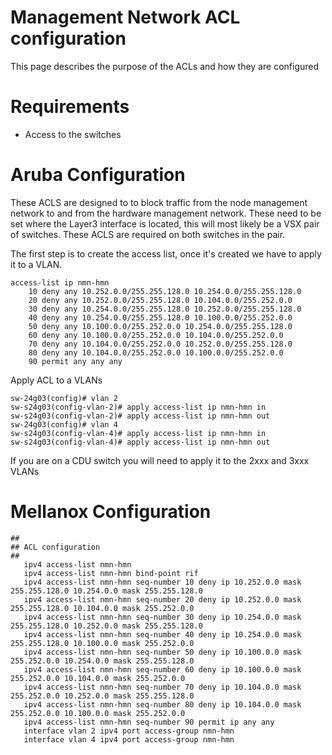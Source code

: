 # Management Network ACL configuration

This page describes the purpose of the ACLs and how they are configured

# Requirements
- Access to the switches 

# Aruba Configuration

These ACLS are designed to to block traffic from the node management network to and from the hardware management network.
These need to be set where the Layer3 interface is located, this will most likely be a VSX pair of switches. These ACLS are required on both switches in the pair.

The first step is to create the access list, once it's created we have to apply it to a VLAN.
```
access-list ip nmn-hmn
    10 deny any 10.252.0.0/255.255.128.0 10.254.0.0/255.255.128.0 
    20 deny any 10.252.0.0/255.255.128.0 10.104.0.0/255.252.0.0
    30 deny any 10.254.0.0/255.255.128.0 10.252.0.0/255.255.128.0 
    40 deny any 10.254.0.0/255.255.128.0 10.100.0.0/255.252.0.0
    50 deny any 10.100.0.0/255.252.0.0 10.254.0.0/255.255.128.0 
    60 deny any 10.100.0.0/255.252.0.0 10.104.0.0/255.252.0.0
    70 deny any 10.104.0.0/255.252.0.0 10.252.0.0/255.255.128.0 
    80 deny any 10.104.0.0/255.252.0.0 10.100.0.0/255.252.0.0
    90 permit any any any
```

Apply ACL to a VLANs
```
sw-24g03(config)# vlan 2
sw-s24g03(config-vlan-2)# apply access-list ip nmn-hmn in
sw-s24g03(config-vlan-2)# apply access-list ip nmn-hmn out
sw-24g03(config)# vlan 4
sw-s24g03(config-vlan-4)# apply access-list ip nmn-hmn in
sw-s24g03(config-vlan-4)# apply access-list ip nmn-hmn out
```

If you are on a CDU switch you will need to apply it to the 2xxx and 3xxx VLANs

# Mellanox Configuration

```
##
## ACL configuration
##
   ipv4 access-list nmn-hmn
   ipv4 access-list nmn-hmn bind-point rif
   ipv4 access-list nmn-hmn seq-number 10 deny ip 10.252.0.0 mask 255.255.128.0 10.254.0.0 mask 255.255.128.0 
   ipv4 access-list nmn-hmn seq-number 20 deny ip 10.252.0.0 mask 255.255.128.0 10.104.0.0 mask 255.252.0.0 
   ipv4 access-list nmn-hmn seq-number 30 deny ip 10.254.0.0 mask 255.255.128.0 10.252.0.0 mask 255.255.128.0 
   ipv4 access-list nmn-hmn seq-number 40 deny ip 10.254.0.0 mask 255.255.128.0 10.100.0.0 mask 255.252.0.0 
   ipv4 access-list nmn-hmn seq-number 50 deny ip 10.100.0.0 mask 255.252.0.0 10.254.0.0 mask 255.255.128.0 
   ipv4 access-list nmn-hmn seq-number 60 deny ip 10.100.0.0 mask 255.252.0.0 10.104.0.0 mask 255.252.0.0 
   ipv4 access-list nmn-hmn seq-number 70 deny ip 10.104.0.0 mask 255.252.0.0 10.252.0.0 mask 255.255.128.0 
   ipv4 access-list nmn-hmn seq-number 80 deny ip 10.104.0.0 mask 255.252.0.0 10.100.0.0 mask 255.252.0.0 
   ipv4 access-list nmn-hmn seq-number 90 permit ip any any 
   interface vlan 2 ipv4 port access-group nmn-hmn
   interface vlan 4 ipv4 port access-group nmn-hmn
```